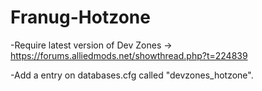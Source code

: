 # Franug-Hotzone

-Require latest version of Dev Zones -> https://forums.alliedmods.net/showthread.php?t=224839

-Add a entry on databases.cfg called "devzones_hotzone".
